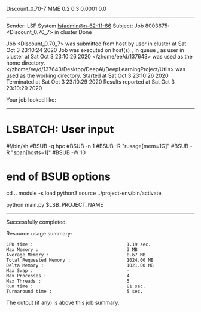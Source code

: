 Discount_0.70-7 MME 0.2 0.3 0.0001 0.0

------------------------------------------------------------
Sender: LSF System <lsfadmin@n-62-11-66>
Subject: Job 8003675: <Discount_0.70_7> in cluster <dcc> Done

Job <Discount_0.70_7> was submitted from host <n-62-30-5> by user <s183905> in cluster <dcc> at Sat Oct  3 23:10:24 2020
Job was executed on host(s) <n-62-11-66>, in queue <hpc>, as user <s183905> in cluster <dcc> at Sat Oct  3 23:10:26 2020
</zhome/ee/d/137643> was used as the home directory.
</zhome/ee/d/137643/Desktop/DeepAI/DeepLearningProject/Utils> was used as the working directory.
Started at Sat Oct  3 23:10:26 2020
Terminated at Sat Oct  3 23:10:29 2020
Results reported at Sat Oct  3 23:10:29 2020

Your job looked like:

------------------------------------------------------------
# LSBATCH: User input
#!/bin/sh
#BSUB -q hpc
#BSUB -n 1
#BSUB -R "rusage[mem=1G]"
#BSUB -R "span[hosts=1]"
#BSUB -W 10
# end of BSUB options
cd ..
module -s load python3
source ../project-env/bin/activate

python main.py $LSB_PROJECT_NAME


------------------------------------------------------------

Successfully completed.

Resource usage summary:

    CPU time :                                   1.19 sec.
    Max Memory :                                 3 MB
    Average Memory :                             0.67 MB
    Total Requested Memory :                     1024.00 MB
    Delta Memory :                               1021.00 MB
    Max Swap :                                   -
    Max Processes :                              4
    Max Threads :                                5
    Run time :                                   81 sec.
    Turnaround time :                            5 sec.

The output (if any) is above this job summary.

